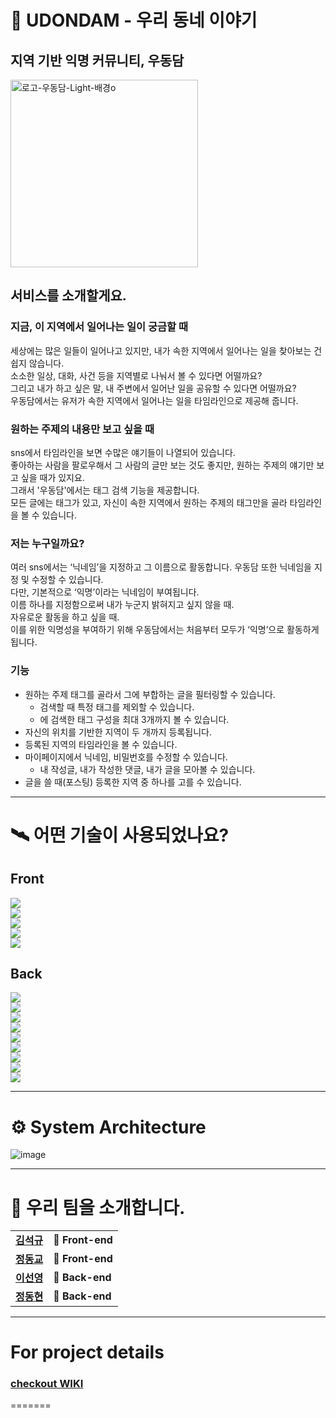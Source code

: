 # 📰 UDONDAM - 우리 동네 이야기
## 지역 기반 익명 커뮤니티, 우동담

<img width="300" alt="로고-우동담-Light-배경o" src="https://user-images.githubusercontent.com/87490361/143793771-ab32461e-2a76-4f2b-b96f-55241c2a9d98.png">

## 서비스를 소개할게요.

### 지금, 이 지역에서 일어나는 일이 궁금할 때
세상에는 많은 일들이 일어나고 있지만, 내가 속한 지역에서 일어나는 일을 찾아보는 건 쉽지 않습니다.   
소소한 일상, 대화, 사건 등을 지역별로 나눠서 볼 수 있다면 어떨까요?   
그리고 내가 하고 싶은 말, 내 주변에서 일어난 일을 공유할 수 있다면 어떨까요?   
우동담에서는 유저가 속한 지역에서 일어나는 일을 타임라인으로 제공해 줍니다.

### 원하는 주제의 내용만 보고 싶을 때
sns에서 타임라인을 보면 수많은 얘기들이 나열되어 있습니다.   
좋아하는 사람을 팔로우해서 그 사람의 글만 보는 것도 좋지만, 원하는 주제의 얘기만 보고 싶을 때가 있지요.   
그래서 '우동담'에서는 태그 검색 기능을 제공합니다.   
모든 글에는 태그가 있고, 자신이 속한 지역에서 원하는 주제의 태그만을 골라 타임라인을 볼 수 있습니다.


### 저는 누구일까요?
여러 sns에서는 ‘닉네임’을 지정하고 그 이름으로 활동합니다. 우동담 또한 닉네임을 지정 및 수정할 수 있습니다.   
다만, 기본적으로 ‘익명’이라는 닉네임이 부여됩니다.   
이름 하나를 지정함으로써 내가 누군지 밝혀지고 싶지 않을 때.   
자유로운 활동을 하고 싶을 때.   
이를 위한 익명성을 부여하기 위해 우동담에서는 처음부터 모두가 ‘익명’으로 활동하게 됩니다.   


### 기능
* 원하는 주제 태그를 골라서 그에 부합하는 글을 필터링할 수 있습니다.
  * 검색할 때 특정 태그를 제외할 수 있습니다.
  * 에 검색한 태그 구성을 최대 3개까지 볼 수 있습니다.
* 자신의 위치를 기반한 지역이 두 개까지 등록됩니다.
* 등록된 지역의 타임라인을 볼 수 있습니다.
* 마이페이지에서 닉네임, 비밀번호를 수정할 수 있습니다.
  * 내 작성글, 내가 작성한 댓글, 내가  글을 모아볼 수 있습니다.
* 글을 쓸 때(포스팅) 등록한 지역 중 하나를 고를 수 있습니다.


***
# 🛰 어떤 기술이 사용되었나요?
## Front
![](https://img.shields.io/badge/FRONT-Typescript-007ACC?style=for-the-badge&logo=TypeScript)   
![](https://img.shields.io/badge/FRONT-React-61DAFB?style=for-the-badge&logo=React)   
![](https://img.shields.io/badge/FRONT-Redux-764ABC?style=for-the-badge&logo=Redux)   
![](https://img.shields.io/badge/Front-Font_Awsome-2e4665?style=for-the-badge&logo=Font-Awesome)   
![](https://img.shields.io/badge/Front-Axios-6236FF?style=for-the-badge) 


## Back
![](https://img.shields.io/badge/BACK-Node.js-339933?style=for-the-badge&logo=Node.js)   
![](https://img.shields.io/badge/BACK-Nodemailer-31C954?style=for-the-badge)   
![](https://img.shields.io/badge/BACK-Express-000000?style=for-the-badge&logo=Express)   
![](https://img.shields.io/badge/BACK-JSON%20Web%20Tokens-000000?style=for-the-badge&logo=JSON%20Web%20Tokens)   
![](https://img.shields.io/badge/BACK-Sequelize-52B0E7?style=for-the-badge&logo=Sequelize)   
![](https://img.shields.io/badge/BACK-mysql-4479A1?style=for-the-badge&logo=mysql)   
![](https://img.shields.io/badge/BACK-PM2-2B037A?style=for-the-badge&logo=PM2)   
![](https://img.shields.io/badge/BACK-Axios-6236FF?style=for-the-badge)   
![](https://img.shields.io/badge/BACK-Amazon_AWS-232F3E?style=for-the-badge&logo=Amazon-AWS)   

***
# ⚙️ System Architecture
![image](https://user-images.githubusercontent.com/87490361/146557427-bd69f7b8-a5a1-4692-8622-4ea6a9cdc369.png)

***
# 📢 우리 팀을 소개합니다.
<table>
  <tbody>
    <tr>
      <td align="center">
       <a href="https://github.com/ksg9482"><strong>김석규</strong></a>
        <br>
      </td>
      <td>
        <strong>🚩 Front-end</strong>
      </td>
    </tr>
     <tr>
      <td align="center">
        <a href="https://github.com/wjdehdry3"><strong>정동교</strong></a>
        <br>
      </td>
      <td>
        <strong>🚩 Front-end</strong>
      </td>
    </tr>
      <td align="center">
        <a href="https://github.com/bombamong"><strong>이선영</strong></a>
        <br>
      </td>
      <td>
        <strong>🏁 Back-end</strong>
      </td>
    </tr>
    <tr>
      <td align="center">
        <a href="https://github.com/Kyung-Douhyun"><strong>정동현</stronf></a>
        <br>
      </td>
      <td>
        <strong>🏁 Back-end</strong>
      </td>
    </tr>
    <tr>
  </tbody>
</table>

***
# For project details

### [checkout WIKI](https://github.com/codestates/UDONDAM/wiki)
=======
